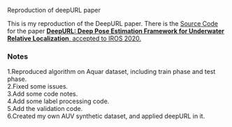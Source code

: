 Reproduction of deepURL paper

This is my reproduction of the DeepURL paper.
There is the [Source Code](https://github.com/joshi-bharat/deep_underwater_localization) for the paper [**DeepURL: Deep Pose Estimation Framework for Underwater Relative Localization**, 
accepted to IROS 2020.](https://arxiv.org/abs/2003.05523)

### Notes
1.Reproduced algorithm on Aquar dataset, including train phase and test phase.  
2.Fixed some issues.  
3.Add some code notes.   
4.Add some label processing code.  
5.Add the validation code.   
6.Created my own AUV synthetic dataset, and applied deepURL in it.

